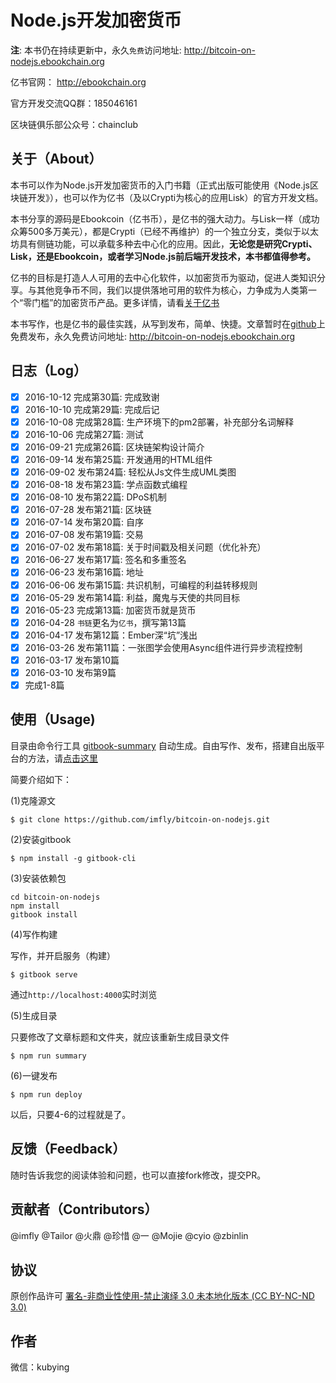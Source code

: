 Node.js开发加密货币
===================

**注**: 本书仍在持续更新中，永久`免费`访问地址: http://bitcoin-on-nodejs.ebookchain.org

亿书官网： http://ebookchain.org

官方开发交流QQ群：185046161

区块链俱乐部公众号：chainclub

关于（About）
-------------

本书可以作为Node.js开发加密货币的入门书籍（正式出版可能使用《Node.js区块链开发》），也可以作为亿书（及以Crypti为核心的应用Lisk）的官方开发文档。

本书分享的源码是Ebookcoin（亿书币），是亿书的强大动力。与Lisk一样（成功众筹500多万美元），都是Crypti（已经不再维护）的一个独立分支，类似于以太坊具有侧链功能，可以承载多种去中心化的应用。因此，**无论您是研究Crypti、Lisk，还是Ebookcoin，或者学习Node.js前后端开发技术，本书都值得参考。**

亿书的目标是打造人人可用的去中心化软件，以加密货币为驱动，促进人类知识分享。与其他竞争币不同，我们以提供落地可用的软件为核心，力争成为人类第一个“零门槛”的加密货币产品。更多详情，请看[关于亿书](./5-附录/6-关于亿书.md)

本书写作，也是亿书的最佳实践，从写到发布，简单、快捷。文章暂时在[github](https://github.com/imfly/bitcoin-on-nodejs)上免费发布，永久免费访问地址: http://bitcoin-on-nodejs.ebookchain.org

日志（Log）
-----------

-	[x] 2016-10-12 完成第30篇: 完成致谢
-	[x] 2016-10-10 完成第29篇: 完成后记
-	[x] 2016-10-08 完成第28篇: 生产环境下的pm2部署，补充部分名词解释
-	[x] 2016-10-06 完成第27篇: 测试
-	[x] 2016-09-21 完成第26篇: 区块链架构设计简介
-	[x] 2016-09-14 发布第25篇: 开发通用的HTML组件
-	[x] 2016-09-02 发布第24篇: 轻松从Js文件生成UML类图
-	[x] 2016-08-18 发布第23篇: 学点函数式编程
-	[x] 2016-08-10 发布第22篇: DPoS机制
-	[x] 2016-07-28 发布第21篇: 区块链
-	[x] 2016-07-14 发布第20篇: 自序
-	[x] 2016-07-08 发布第19篇: 交易
-	[x] 2016-07-02 发布第18篇: 关于时间戳及相关问题（优化补充）
-	[x] 2016-06-27 发布第17篇: 签名和多重签名
-	[x] 2016-06-23 发布第16篇: 地址
-	[x] 2016-06-06 发布第15篇: 共识机制，可编程的利益转移规则
-	[x] 2016-05-29 发布第14篇: 利益，魔鬼与天使的共同目标
-	[x] 2016-05-23 完成第13篇: 加密货币就是货币
-	[x] 2016-04-28 `书链`更名为`亿书`，撰写第13篇
-	[x] 2016-04-17 发布第12篇：Ember深“坑”浅出
-	[x] 2016-03-26 发布第11篇：一张图学会使用Async组件进行异步流程控制
-	[x] 2016-03-17 发布第10篇
-	[x] 2016-03-10 发布第9篇
-	[x] 完成1-8篇

使用（Usage)
------------

目录由命令行工具 [gitbook-summary](https://github.com/imfly/gitbook-summary) 自动生成。自由写作、发布，搭建自出版平台的方法，请[点击这里](https://github.com/imfly/how-to-create-self-publishing-platform)

简要介绍如下：

(1)克隆源文

```
$ git clone https://github.com/imfly/bitcoin-on-nodejs.git
```

(2)安装gitbook

```
$ npm install -g gitbook-cli
```

(3)安装依赖包

```
cd bitcoin-on-nodejs
npm install
gitbook install
```

(4)写作构建

写作，并开启服务（构建）

```
$ gitbook serve
```

通过`http://localhost:4000`实时浏览

(5)生成目录

只要修改了文章标题和文件夹，就应该重新生成目录文件

```
$ npm run summary
```

(6)一键发布

```
$ npm run deploy
```

以后，只要4-6的过程就是了。

反馈（Feedback）
----------------

随时告诉我您的阅读体验和问题，也可以直接fork修改，提交PR。

贡献者（Contributors）
----------------------

@imfly @Tailor @火鼎 @珍惜 @一 @Mojie @cyio @zbinlin

协议
----

原创作品许可 [署名-非商业性使用-禁止演绎 3.0 未本地化版本 (CC BY-NC-ND 3.0)](http://creativecommons.org/licenses/by-nc-nd/3.0/deed.zh)

作者
----

微信：kubying
